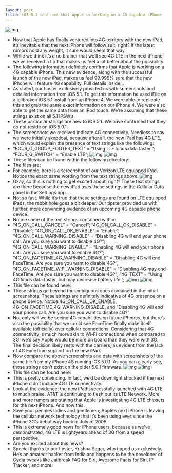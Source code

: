 ```yaml
---
layout: post
title: iOS 5.1 confirms that Apple is working on a 4G capable iPhone
---
```

![img](http://media.idownloadblog.com/wp-content/uploads/2012/03/iPhone-4S-Verizon-LTE.jpg)
* Now that Apple has finally ventured into 4G territory with the new iPad, it’s inevitable that the next iPhone will follow suit, right? If the latest rumors hold any weight, it sure would seem that way.
* While we think it’s a no brainer that we’ll see 4G LTE in the next iPhone, we’ve received a tip that makes us feel a lot better about the possibility.
* The following information definitely confirms that Apple is working on a 4G capable iPhone. This new evidence, along with the successful launch of the new iPad, makes us feel 99.999% sure that the new iPhone will feature 4G capability. Full details inside…
* As stated, our tipster exclusively provided us with screenshots and detailed information from iOS 5.1. To get this information he used iFile on a jailbroken iOS 5.1 install from an iPhone 4. We were able to replicate this and grab the same exact information on our iPhone 4. We were also able to get the same data from an iPod touch. We’re assuming that these strings exist on all 5.1 IPSW’s.
* These particular strings are new to iOS 5.1. We have confirmed that they do not reside on iOS 5.0.1.
* The screenshots we received indicate 4G connectivity. Needless to say we were initially skeptical, because after all, the new iPad has 4G LTE, which would explain the presence of text strings like the following:
* “FOUR_G_GROUP_FOOTER_TEXT” = “Using LTE loads data faster.”; “FOUR_G_SWITCH” = “Enable LTE”;
![img](http://media.idownloadblog.com/wp-content/uploads/2012/03/5.1-DataSettings.string.jpeg)
![img](http://media.idownloadblog.com/wp-content/uploads/2012/03/5.1-DataSettings.plist_.jpeg)
* These files can be found within the following directory:
* The files are:
* For example, here is a screenshot of our Verizon LTE equipped iPad. Notice the exact same wording from the text strings above:
![img](http://media.idownloadblog.com/wp-content/uploads/2012/03/iPad-Cellular-Data-LTE-Settings.png)
* Okay, so this is nothing to get excited about, right? These text strings are there because the new iPad uses those settings in the Cellular Data panel in the Settings app.
* Not so fast. While it’s true that these settings are found on LTE equipped iPads, the rabbit hole goes a bit deeper. Our tipster provided us with further, more convincing evidence of an upcoming 4G capable phone device.
* Notice some of the text strings contained within:
* “4G_ON_CALL_CANCEL” = “Cancel”; “4G_ON_CALL_OK_DISABLE” = “Disable”; “4G_ON_CALL_OK_ENABLE” = “Enable”; “4G_ON_CALL_WARNING_DISABLE” = “Disabling 4G will end your phone call. Are you sure you want to disable 4G?”; “4G_ON_CALL_WARNING_ENABLE” = “Enabling 4G will end your phone call. Are you sure you want to enable 4G?”; “4G_ON_FACETIME_4G_WARNING_DISABLE” = “Disabling 4G will end FaceTime. Are you sure you want to disable 4G?”; “4G_ON_FACETIME_WIFI_WARNING_DISABLE” = “Disabling 4G may end FaceTime. Are you sure you want to disable 4G?”; “4G_TEXT” = “Using 4G loads data faster, but may decrease battery life.”;
![img](http://media.idownloadblog.com/wp-content/uploads/2012/03/5.1-Network-Strings-Text.jpeg)
![img](http://media.idownloadblog.com/wp-content/uploads/2012/03/5.1-Network-Strings-Plist.jpeg)
* This file can be found here:
* These strings go beyond the ambiguous ones contained in the initial screenshots. These strings are definitely indicative of 4G presence on a phone device. Notice 4G_ON_CALL_OK_ENABLE, 4G_ON_FACETIME_4G_WARNING_DISABLE, and “Disabling 4G will end your phone call. Are you sure you want to disable 4G?”
* Not only will we be seeing 4G capabilities on future iPhones, but there’s also the possibility that we could see FaceTime finally make itself available (officially) over cellular connections. Considering that 4G connectivity is much more akin to Wi-Fi connections when compared to 3G, we’d say Apple would be more on board than they were with 3G. The final decision likely rests with the carriers, as evident from the lack of 4G FaceTime support on the new iPad.
* Now compare the above screenshots and data with screenshots of the same file from my iPhone 4S running iOS 5.0.1. As you can clearly see, those strings don’t exist on the older 5.0.1 firmware.
![img](http://media.idownloadblog.com/wp-content/uploads/2012/03/5.0.1-Network-Strings-Text.jpeg)
![img](http://media.idownloadblog.com/wp-content/uploads/2012/03/5.0.1-Network-Strings-Plist.jpeg)
* This file can be found here:
* This is pretty convincing. In fact, we’d be downright shocked if the next iPhone didn’t include 4G LTE connectivity.
* Look at the evidence: the new iPad successfully launched with 4G LTE to much praise. AT&T is continuing to flesh out its LTE Network. More and more rumors are stating that Apple is investigating 4G LTE chipsets for the next iPhone. And now this.
* Save your pennies ladies and gentlemen; Apple’s next iPhone is leaving the cellular network technology that it’s been using ever since the iPhone 3G’s debut way back in July of 2008.
* This is extremely good news for iPhone users, because as we’ve demonstrated, 4G LTE is lightyears ahead of 3G from a speed perspective.
* Are you excited about this news?
* Special thanks to our tipster, Krishna Sagar, who tipped us exclusively. He’s an amateur hacker from India and happens to be the developer of Cydia tweaks like Jailbreak FAQ for Siri, Awesome Facts for Siri, IP Tracker, and more.

